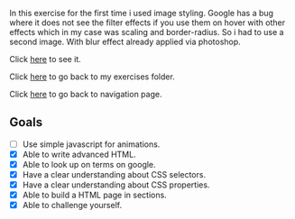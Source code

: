 In this exercise for the first time i used image styling. Google has a bug where it does not see the filter effects if you use them on hover with other effects which in my case was scaling and border-radius. So i had to use a second image. With blur effect already applied via photoshop.

Click [here]() to see it.

Click [here]() to go back to my exercises folder.

Click [here]() to go back to navigation page.

## Goals

- [ ] Use simple javascript for animations.
- [x] Able to write advanced HTML.
- [x] Able to look up on terms on google.
- [x] Have a clear understanding about CSS selectors.
- [x] Have a clear understanding about CSS properties.
- [x] Able to build a HTML page in sections.
- [x] Able to challenge yourself.
